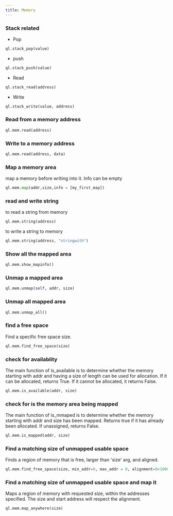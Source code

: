```yaml
---
title: Memory
---
```



### Stack related
- Pop
```python
ql.stack_pop(value)
```

- push
```python
ql.stack_push(value)
```

- Read
```python
ql.stack_read(address)
```

- Write
```python
ql.stack_write(value, address)
```

### Read from a memory address
```python
ql.mem.read(address)
```

### Write to a memory address
```python
ql.mem.read(address, data)
```

### Map a memory area
map a memory before writing into it. Info can be empty
```python
ql.mem.map(addr,size,info = [my_first_map])
```

### read and write string
to read a string from memory
```python
ql.mem.string(address)
```

to write a string to memory
```python
ql.mem.string(address, "stringwith")
```

### Show all the mapped area
```python
ql.mem.show_mapinfo()
```

### Unmap a mapped area
```python
ql.mem.unmap(self, addr, size) 
```

### Unmap all mapped area
```python
ql.mem.unmap_all()
```

### find a free space
Find a specific free space size.
```python
ql.mem.find_free_space(size)
```    

### check for availablity
The main function of is_available is to determine 
whether the memory starting with addr and having a size of length can be used for allocation.
If it can be allocated, returns True.
If it cannot be allocated, it returns False.
```python
ql.mem.is_available(addr, size)
```

### check for is the memory area being mapped
The main function of is_mmaped is to determine  whether the memory starting with addr and size has been mapped.
Returns true if it has already been allocated. If unassigned, returns False.
```python
ql.mem.is_mapped(addr, size)
```

### Find a matching size of unmapped usable space
Finds a region of memory that is free, larger than 'size' arg, and aligned.
```python
ql.mem.find_free_space(size, min_addr=0, max_addr = 0, alignment=0x10000)
```

### Find a matching size of unmapped usable space and map it
Maps a region of memory with requested size, within the addresses specified. The size and start address will respect the alignment.
```python
ql.mem.map_anywhere(size)
```
